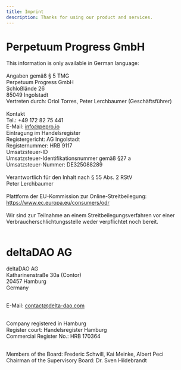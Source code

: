 ```yaml
---
title: Imprint
description: Thanks for using our product and services.
---
```


# Perpetuum Progress GmbH

This information is only available in German language:<br/>
<br/>
Angaben gemäß § 5 TMG</br>
Perpetuum Progress GmbH</br>
Schloßlände 26</br>
85049 Ingolstadt</br>
Vertreten durch: Oriol Torres, Peter Lerchbaumer (Geschäftsführer)</br>
<br/>
Kontakt<br/>
Tel.: +49 172 82 75 441<br/>
E-Mail: [info@pepro.io](mailto:info@pepro.io)<br/>
Eintragung im Handelsregister<br/>
Registergericht: AG Ingolstadt<br/>
Registernummer: HRB 9117<br/>
Umsatzsteuer-ID<br/>
Umsatzsteuer-Identifikationsnummer gemäß §27 a<br/>
Umsatzsteuer-Nummer: DE325088289<br/>
<br/>
Verantwortlich für den Inhalt nach § 55 Abs. 2 RStV<br/>
Peter Lerchbaumer<br/>
<br/>
Plattform der EU-Kommission zur Online-Streitbeilegung:<br/>
https://www.ec.europa.eu/consumers/odr<br/>
<br/>
Wir sind zur Teilnahme an einem Streitbeilegungsverfahren vor einer Verbraucherschlichtungsstelle weder verpflichtet noch bereit.<br/>
<br/>

# deltaDAO AG

deltaDAO AG<br/>
Katharinenstraße 30a (Contor)<br/>
20457 Hamburg<br/>
Germany<br/><br/>

E-Mail: [contact@delta-dao.com](mailto:contact@delta-dao.com)<br/><br/>

Company registered in Hamburg<br/>
Register court: Handelsregister Hamburg<br/>
Commercial Register No.: HRB 170364<br/><br/>

Members of the Board: Frederic Schwill, Kai Meinke, Albert Peci<br/>
Chairman of the Supervisory Board: Dr. Sven Hildebrandt
